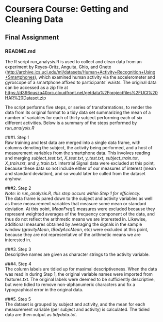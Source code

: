 # Coursera Course: Getting and Cleaning Data
## Final Assignment
### README.md

The R script run_analysis.R is used to collect and clean data from an experiment by Reyes-Oritz, Anguita, Ghio, and Oneto (http://archive.ics.uci.edu/ml/datasets/Human+Activity+Recognition+Using+Smartphones), which examined human activity via the accelerometer and gyroscope of a smartphone affixed to participants’ waists. The original data can be accessed as a zip file at https://d396qusza40orc.cloudfront.net/getdata%2Fprojectfiles%2FUCI%20HAR%20Dataset.zip  

The script performs five steps, or series of transformations, to render the data from its original format to a tidy data set summarizing the mean of a number of variables for each of thirty subject performing each of six different activities. Below is a summary of the steps performed by *run_analysis.R*  

###1. Step 1  
Raw training and test data are merged into a single data frame, with columns denoting the subject, the activity being performed, and a host of measurement variables from the smartphone data. This involves reading and merging *subject_test.txt*, *X_test.txt*, *y_test.txt*, *subject_train.txt*, *X_train.txt*, and *y_train.txt*. Intertrial Signal data were excluded at this point, because these data so not include either of our measures of interest (mean and standard deviation), and so would later be culled from the dataset anyhow.

###2. Step 2  
*Note: in run_analysis.R, this step occurs within Step 1 for efficiency.*  
The data frame is pared down to the subject and activity variables as well as those measurement variables that measure some mean or standard deviation. At this point, *MeanFreq()* measures were excluded because they represent weighted averages of the frequency component of the data, and thus do not reflect the arithmetic means we are interested in. Likewise, additional measures obtained by averaging the signals in the sample window (*gravityMean*, *tBodyAccMean*, etc) were excluded at this point, because they are not representative of the arithmetic means we are interested in.

###3. Step 3  
Descriptive names are given as character strings to the activity variable.

###4. Step 4  
The column labels are tidied up for maximal descriptiveness. When the data was read in during Step 1, the original variable names were imported from features.txt. The original labels were deemed to be sufficiently descriptive, but were tidied to remove non-alphanumeric characters and fix a typographical error in the original data.

###5. Step 5  
The dataset is grouped by subject and activity, and the mean for each measurement variable (per subject and activity) is calculated. The tidied data are then output as *tidydata.txt*.